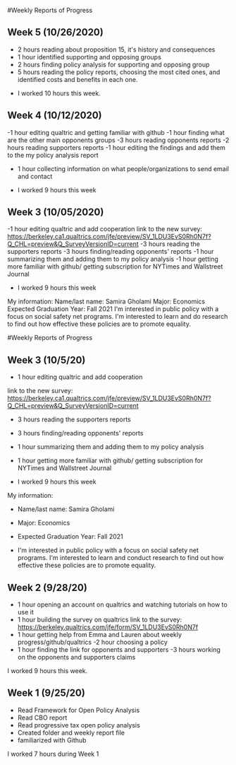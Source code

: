 #Weekly Reports of Progress

## Week 5 (10/26/2020)
- 2 hours reading about proposition 15, it's history and consequences
- 1 hour identified supporting and opposing groups
- 2 hours finding policy analysis for supporting and opposing group 
- 5 hours reading the policy reports, choosing the most cited ones, and identified costs and benefits in each one. 

* I worked 10 hours this week. 





## Week 4 (10/12/2020)

-1 hour editing qualtric and getting familiar with github
-1 hour finding what are the other main opponents groups
-3 hours reading opponents reports 
-2 hours reading supporters reports 
-1 hour editing the findings and add them to the my policy analysis report
- 1 hour collecting information on what people/organizations to send email and contact


* I worked 9 hours this week

## Week 3 (10/05/2020)

-1 hour editing qualtric and add cooperation 
link to the new survey:
https://berkeley.ca1.qualtrics.com/jfe/preview/SV_1LDU3EvS0Rh0N7f?Q_CHL=preview&Q_SurveyVersionID=current
-3 hours reading the supporters reports 
-3 hours finding/reading opponents' reports
-1 hour summarizing them and adding them to my policy analysis 
-1 hour getting more familiar with github/ getting subscription for NYTimes and Wallstreet Journal 

* I worked 9 hours this week 

My information: 
Name/last name: Samira Gholami
Major: Economics
Expected Graduation Year: Fall 2021
I'm interested in public policy with a focus on social safety net programs. I'm interested to learn and do research to find out how effective these policies are to promote equality.
 




#Weekly Reports of Progress


## Week 3 (10/5/20)

* 1 hour editing qualtric and add cooperation 

link to the new survey:
https://berkeley.ca1.qualtrics.com/jfe/preview/SV_1LDU3EvS0Rh0N7f?Q_CHL=preview&Q_SurveyVersionID=current

* 3 hours reading the supporters reports 

* 3 hours finding/reading opponents' reports

* 1 hour summarizing them and adding them to my policy analysis 

* 1 hour getting more familiar with github/ getting subscription for NYTimes and Wallstreet Journal 


* I worked 9 hours this week 

My information: 
* Name/last name: Samira Gholami

* Major: Economics

* Expected Graduation Year: Fall 2021

* I'm interested in public policy with a focus on social safety net programs. I'm interested to learn and conduct research to find out how effective these policies are to promote equality.





## Week 2 (9/28/20)

- 1 hour opening an account on qualtrics and watching tutorials on how to use it
- 1 hour building the survey on qualtrics
 link to the survey:
 https://berkeley.qualtrics.com/jfe/form/SV_1LDU3EvS0Rh0N7f
- 1 hour getting help from Emma and Lauren about weekly progress/github/qualtrics
-2 hour choosing a policy
- 1 hour finding the link for opponents and supporters
-3 hours working on the opponents and supporters claims


I worked 9 hours this week.





## Week 1 (9/25/20)

- Read Framework for Open Policy Analysis
- Read CBO report
- Read progressive tax open policy analysis
- Created folder and weekly report file
- familiarized with Github


I worked 7 hours during Week 1
